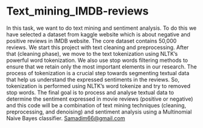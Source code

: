 # Text_mining_IMDB-reviews
In this task, we want to do text mining and sentiment analysis. To do this we have selected a dataset from kaggle website  which is about negative and positive reviews in IMDB website. The core dataset contains 50,000 reviews. We start this project with text cleaning and preprocessing. 
After that (cleaning phase), we move to the text tokenization using NLTK’s powerful word tokenization. We also use stop words filtering methods to ensure that we retain only the most important elements in our research. The process of tokenization is a crucial step towards segmenting textual data that help us understand the expressed sentiments in the reviews. So, tokenization is performed using NLTK’s word tokenize and try to removed stop words. The final goal is to process and analyse textual data to determine the sentiment expressed in movie reviews (positive or negative) and this code will be a combination of text mining techniques (cleaning, preprocessing, and denoising) and sentiment analysis using a Multinomial Naive Bayes classifier.
Samadim66@gmail.com
